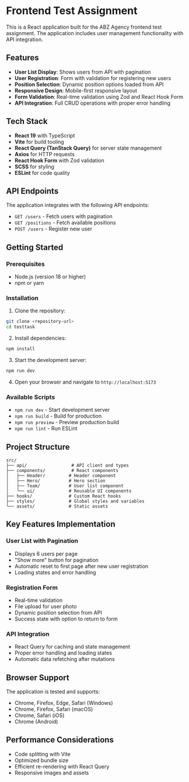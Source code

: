 # Frontend Test Assignment

This is a React application built for the ABZ Agency frontend test assignment. The application includes user management functionality with API integration.

## Features

- **User List Display**: Shows users from API with pagination
- **User Registration**: Form with validation for registering new users
- **Position Selection**: Dynamic position options loaded from API
- **Responsive Design**: Mobile-first responsive layout
- **Form Validation**: Real-time validation using Zod and React Hook Form
- **API Integration**: Full CRUD operations with proper error handling

## Tech Stack

- **React 19** with TypeScript
- **Vite** for build tooling
- **React Query (TanStack Query)** for server state management
- **Axios** for HTTP requests
- **React Hook Form** with Zod validation
- **SCSS** for styling
- **ESLint** for code quality

## API Endpoints

The application integrates with the following API endpoints:

- `GET /users` - Fetch users with pagination
- `GET /positions` - Fetch available positions
- `POST /users` - Register new user

## Getting Started

### Prerequisites

- Node.js (version 18 or higher)
- npm or yarn

### Installation

1. Clone the repository:

```bash
git clone <repository-url>
cd testtask
```

2. Install dependencies:

```bash
npm install
```

3. Start the development server:

```bash
npm run dev
```

4. Open your browser and navigate to `http://localhost:5173`

### Available Scripts

- `npm run dev` - Start development server
- `npm run build` - Build for production
- `npm run preview` - Preview production build
- `npm run lint` - Run ESLint

## Project Structure

```
src/
├── api/                 # API client and types
├── components/          # React components
│   ├── Header/         # Header component
│   ├── Hero/           # Hero section
│   ├── Team/           # User list component
│   └── ui/             # Reusable UI components
├── hooks/              # Custom React hooks
├── styles/             # Global styles and variables
└── assets/             # Static assets
```

## Key Features Implementation

### User List with Pagination

- Displays 6 users per page
- "Show more" button for pagination
- Automatic reset to first page after new user registration
- Loading states and error handling

### Registration Form

- Real-time validation
- File upload for user photo
- Dynamic position selection from API
- Success state with option to return to form

### API Integration

- React Query for caching and state management
- Proper error handling and loading states
- Automatic data refetching after mutations

## Browser Support

The application is tested and supports:

- Chrome, Firefox, Edge, Safari (Windows)
- Chrome, Firefox, Safari (macOS)
- Chrome, Safari (iOS)
- Chrome (Android)

## Performance Considerations

- Code splitting with Vite
- Optimized bundle size
- Efficient re-rendering with React Query
- Responsive images and assets
